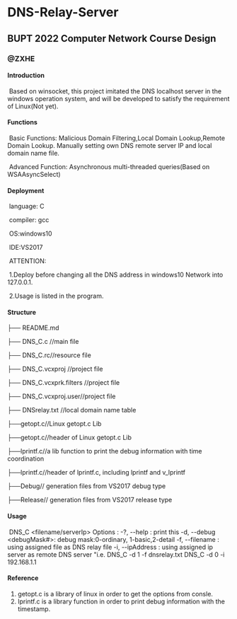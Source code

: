 # DNS-Relay-Server

## BUPT 2022 Computer Network Course Design

### @ZXHE

#### Introduction

​      Based on winsocket, this project imitated the DNS localhost server in the windows operation system, and will be developed to satisfy the requirement of Linux(Not yet).

#### Functions

​      Basic Functions: Malicious Domain Filtering,Local Domain Lookup,Remote Domain Lookup. Manually setting own DNS remote server IP and local domain name file.

​      Advanced Function: Asynchronous multi-threaded queries(Based on WSAAsyncSelect)

#### Deployment

​   language: C

​	  compiler: gcc

​	  OS:windows10

​      IDE:VS2017

​	  ATTENTION: 

​		1.Deploy before changing all the DNS address in windows10 Network into 127.0.0.1.

​		2.Usage is listed in the program.

#### Structure

├── README.md

├── DNS_C.c //main file

├── DNS_C.rc//resource file

├── DNS_C.vcxproj //project file

├── DNS_C.vcxprk.filters //project file

├── DNS_C.vcxproj.user//project file

├── DNSrelay.txt //local domain name table

├──getopt.c//Linux getopt.c Lib

├──getopt.c//header of Linux getopt.c Lib

├──lprintf.c//a lib function to print the debug information with time coordination

├──lprintf.c//header of lprintf.c, including lprintf and v_lprintf

├──Debug// generation files from VS2017 debug type

├──Release// generation files from VS2017 release type


#### Usage

​		DNS_C <options> <filename/serverIp>
Options : 
			   -?, --help : print this
			   -d, --debug <debugMask#>: debug mask:0-ordinary, 1-basic,2-detail
			   -f, --filename <filename>  : using assigned file as DNS relay file
			   -i, --ipAddress <ip> : using assigned ip server as remote DNS server
			"i.e.
			    DNS_C -d 1 -f dnsrelay.txt
			    DNS_C -d 0 -i 192.168.1.1

#### Reference

1. getopt.c is a library of linux in order to get the options from consle.
2. lprintf.c is a library function in order to print debug information with the timestamp. 
